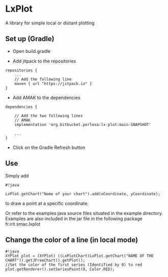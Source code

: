 # LxPlot

A library for simple local or distant plotting

## Set up (Gradle)

* Open build.gradle

* Add jitpack to the repositories
```
repositories {
    ...
    // Add the following line
    maven { url "https://jitpack.io" }
}
```

* Add AMAK to the dependencies
```
dependencies {

    // Add the two following lines
    // AMAK
    implementation 'org.bitbucket.perlesa:lx-plot:main-SNAPSHOT'
    
    ...
}
```

* Click on the Gradle Refresh button


## Use

Simply add

```
#!java

LxPlot.getChart("Name of your chart").add(xCoordinate, yCoordinate);
```
to draw a point at a specific coordinate.

Or refer to the examples java source files situated in the example directory. Examples are also included in the jar file in the following package fr.irit.smac.lxplot

## Change the color of a line (in local mode)

```
#!java
XYPlot plot = (XYPlot) ((LxPlotChart)LxPlot.getChart("NAME OF THE CHART")).getJFreeChart().getPlot();
//Set the color of the first series (Identified by 0) to red
plot.getRenderer().setSeriesPaint(0, Color.RED);
```